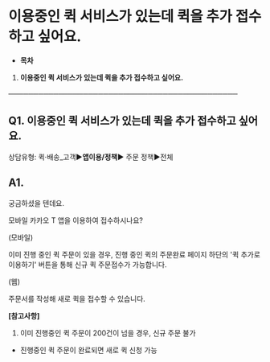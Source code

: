 # 이용중인 퀵 서비스가 있는데 퀵을 추가 접수하고 싶어요.

* **목차**

1. **이용중인 퀵 서비스가 있는데 퀵을 추가 접수하고 싶어요.**

──────────────────────────────────────────────

**Q1. 이용중인 퀵 서비스가 있는데 퀵을 추가 접수하고 싶어요.**
---------------------------------------

상담유형: 퀵·배송\_고객▶**앱이용/정책**▶ 주문 정책▶전체

**A1.**
-------

궁금하셨을 텐데요.

모바일 카카오 T 앱을 이용하여 접수하시나요?

(모바일)

이미 진행 중인 퀵 주문이 있을 경우, 진행 중인 퀵의 주문완료 페이지 하단의 '퀵 추가로 이용하기' 버튼을 통해 신규 퀵 주문접수가 가능합니다.

(웹)

주문서를 작성해 새로 퀵을 접수할 수 있습니다.

**[참고사항]**

1) 이미 진행중인 퀵 주문이 200건이 넘을 경우, 신규 주문 불가

* 진행중인 퀵 주문이 완료되면 새로 퀵 신청 가능
